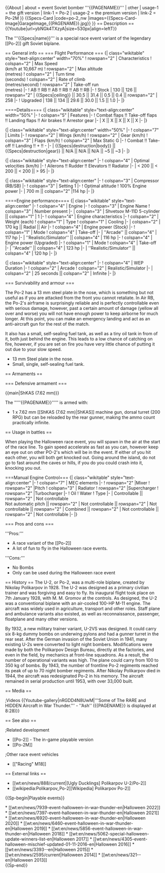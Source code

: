 {{About
| about =  event Soviet bomber '''{{PAGENAME}}'''
| other
| usage-1 = the gift version
| link-1 = Po-2
| usage-2 = the premium version
| link-2 = Po-2M
}}
{{Specs-Card
|code=po-2_nw
|images={{Specs-Card-Image|GarageImage_{{PAGENAME}}.jpg}}
}}
== Description ==
{{Youtube|url=ybNGk4TXzyA|size=530px|align=leftT}}  
<!--''In the description, the first part needs to be about the history of and the creation and combat usage of the aircraft, as well as its key features. In the second part, tell the reader about the aircraft in the game. Insert a screenshot of the vehicle. If the novice player does not remember the vehicle by name, he will immediately understand what kind of vehicle it is talking about.''
{{break}}-->
The '''{{Specs|name}}''' is a special race event variant of the legendary [[Po-2]] gift Soviet biplane.

== General info ==
=== Flight Performance ===
{| class="wikitable" style="text-align:center" width="70%"
! rowspan="2" | Characteristics
! colspan="2" | Max Speed<br>(km/h at 10,667 m)
! rowspan="2" | Max altitude<br>(metres)
! colspan="2" | Turn time<br>(seconds)
! colspan="2" | Rate of climb<br>(metres/second)
! rowspan="2" | Take-off run<br>(metres)
|-
! AB !! RB !! AB !! RB !! AB !! RB
|-
! Stock
| 130 || 126 || rowspan="2" | {{Specs|ceiling}} || 30.5 || 31.4 || 0.5 || 0.4 || rowspan="2" | 258
|-
! Upgraded
| 138 || 134 || 29.6 || 30.0 || 1.5 || 1.0
|-
|}

====Details====
{| class="wikitable" style="text-align:center" width="50%"
|-
! colspan="5" | Features
|-
! Combat flaps !! Take-off flaps !! Landing flaps !! Air brakes !! Arrestor gear
|-
| X || X || X || X || X     <!-- ✓ -->
|-
|}

{| class="wikitable" style="text-align:center" width="50%"
|-
! colspan="7" | Limits
|-
! rowspan="2" | Wings (km/h)
! rowspan="2" | Gear (km/h)
! colspan="3" | Flaps (km/h)
! colspan="2" | Max Static G
|-
! Combat !! Take-off !! Landing !! + !! -
|-
| {{Specs|destruction|body}} || {{Specs|destruction|gear}} || N/A || N/A || N/A || ~5 || ~3
|-
|}

{| class="wikitable" style="text-align:center"
|-
! colspan="4" | Optimal velocities (km/h)
|-
! Ailerons !! Rudder !! Elevators !! Radiator
|-
| < 200 || < 200 || < 200 || > 95
|-
|}

{| class="wikitable" style="text-align:center"
|-
! colspan="3" | Compressor (RB/SB)
|-
! colspan="3" | Setting 1
|-
! Optimal altitude
! 100% Engine power
|-
| 700 m || colspan="2" |114 hp 
|-
|}

====Engine performance====
{| class="wikitable" style="text-align:center"
|-
! colspan="4" | Engine
|-
! colspan="3" | Engine Name
! colspan="3" | Number present
|-
| colspan="3" | Shvetsov M-11D 5-cylinder || colspan="1" | 1
|-
! colspan="4" | Engine characteristics
|-
! colspan="2" | Weight (each)
! colspan="1" | Type
! colspan="1" | Cooling
|-
| colspan="2" | 170 kg || Radial || Air
|-
! colspan="4" | Engine power (Stock)
|-
! colspan="1" | Mode
! colspan="4" | Take-off
|-
| ''Arcade'' || colspan="4" | 117 hp 
|-
| ''Realistic/Simulator'' || colspan="4" | 116 hp
|-
! colspan="4" | Engine power (Upgraded)
|-
! colspan="1" | Mode
! colspan="4" | Take-off
|-
| ''Arcade'' || colspan="4" | 123 hp 
|-
| ''Realistic/Simulator'' || colspan="4" | 120 hp
|-
|}

{| class="wikitable" style="text-align:center"
|-
! colspan="4" | WEP Duration
|-
! colspan="2" | Arcade
! colspan="2" | Realistic/Simulator
|-
| colspan="2" | 25 seconds || colspan="2" | Infinite
|-
|}

=== Survivability and armour ===
<!--Examine the survivability of the aircraft. Note how vulnerable the structure is and how secure the pilot is, whether the fuel tanks are armoured. Describe the armour, if there is any, also mention the vulnerability of other critical aircraft systems.-->

The Po-2 has a 13 mm steel plate in the nose, which is something but not useful as if you are attacked from the front you cannot retaliate. In Air RB, the Po-2's airframe is surprisingly reliable and is perfectly controllable even with serious damage, however, past a certain amount of damage (yellow all over and worse) you will not have enough power to keep airborne for much longer. At this point, you can make an emergency landing and act as an anti-aircraft gun for the rest of the match.

It also has a small, self-sealing fuel tank, as well as a tiny oil tank in from of it, both just behind the engine. This leads to a low chance of catching on fire, however, if you are set on fire you have very little chance of putting it out due to your slow speed.

* 13 mm Steel plate in the nose.
* Small, single, self-sealing fuel tank.

== Armaments ==

=== Defensive armament ===
<!--''Defensive armament with turret machine guns or cannons, crewed by gunners. Examine the number of gunners and what belts or drums are better to use. If defensive weaponry is not available remove this subsection.''-->
{{main|ShKAS (7.62 mm)}}

The '''''{{PAGENAME}}''''' is armed with:

* 1 x 7.62 mm [[ShKAS (7.62 mm)|ShKAS]] machine gun, dorsal turret (200 RPG) but can be reloaded by the rear gunner, making the ammo count practically infinite.

== Usage in battles ==
<!-- ''Describe the tactics of playing in the aircraft, the features of using aircraft in a team and advice on tactics. Refrain from creating a "guide" - do not impose a single point of view, but instead, give the reader food for thought. Examine the most dangerous enemies and give recommendations on fighting them. If necessary, note the specifics of the game in different modes (AB, RB, SB).'' -->

When playing the Halloween race event, you will spawn in the air at the start of the race line. To gain speed accelerate as fast as you can, however keep an eye out on other PO-2's which will be in the event. If either of you hit each other, you will both get knocked out. Going around the island, do not go to fast around the caves or hills, if you do you could crash into it, knocking you out. 

===Manual Engine Control===
{| class="wikitable" style="text-align:center"
|-
! colspan="7" | MEC elements
|-
! rowspan="2" |Mixer
! rowspan="2" |Pitch
! colspan="3" | Radiator
! rowspan="2" |Supercharger
! rowspan="2" |Turbocharger
|-
! Oil
! Water
! Type 
|-
| Controllable || rowspan="2" | Not controllable<br>Not automatic pitch || rowspan="2" | Not controllable || rowspan="2" | Not controllable || rowspan="2" | Combined || rowspan="2" | Not controllable || rowspan="2" | Not controllable
|-
|}

=== Pros and cons ===

'''Pros:'''

* A race variant of the [[Po-2]]
* A lot of fun to fly in the Halloween race events.  

'''Cons:'''

* No Bombs
* Only can be used during the Halloween race event

== History ==
The U-2, or Po-2, was a multi-role biplane, created by Nikolay Polikarpov in 1928. The U-2 was designed as a primary civilian trainer and was forgiving and easy to fly. Its inaugural flight took place on 7th January 1928, with M. M. Gromov at the controls. As designed, the U-2 was a conventional biplane with an air-cooled 100-HP M-11 engine. The aircraft was widely used in agriculture, transport and other roles. Staff plane and ambulance variants also existed, as well as reconnaissance, passenger, floatplane and many other versions. 

By 1932, a new military trainer variant, U-2VS was designed. It could carry six 8-kg dummy bombs on underwing pylons and had a gunner turret in the rear seat. After the German invasion of the Soviet Union in 1941, many existing U-2s were converted to light night bombers. Modifications were made by both the Polikarpov Design Bureau, directly at the factories, and even in the field, by mechanics at front-line squadrons. As a result, the number of operational variants was high. The plane could carry from 100 to 350 kg of bombs. By 1943, the number of frontline Po-2 regiments reached its peak of up to 70 night bomber regiments. After Nikolay Polikarpov died in 1944, the aircraft was redesignated Po-2 in his memory. The aircraft remained in serial production until 1953, with over 33,000 built.

== Media ==
<!-- ''Excellent additions to the article would be video guides, screenshots from the game, and photos.'' -->

;Videos
{{Youtube-gallery|nRGDD4N8UwM|'''Some of The RARE and HIDDEN Aircraft in War Thunder.''' - ''Ash'' ({{PAGENAME}} is displayed at 8:28)}}

== See also ==
<!-- ''Links to the articles on the War Thunder Wiki that you think will be useful for the reader, for example:''
* ''reference to the series of the aircraft;''
* ''links to approximate analogues of other nations and research trees.'' -->

;Related development

* [[Po-2]] - The in-game playable version
* [[Po-2M]]

;Other race event vehicles

* [["Racing" M18]]

== External links ==
<!-- ''Paste links to sources and external resources, such as:''
* ''topic on the official game forum;''
* ''other literature.'' -->

* [[wt:en/news/888/current|[Ugly Ducklings] Polikarpov U-2/Po-2]]
* [[wikipedia:Polikarpov_Po-2|[Wikipedia] Polikarpov Po-2]]

{{Sp-begin|Playable events}}
<div align="left">
* [[wt:en/news/7939-event-halloween-in-war-thunder-en|Halloween 2022]]
* [[wt:en/news/7397-event-halloween-in-war-thunder-en|Halloween 2021]]
* [[wt:en/news/6920-event-halloween-in-war-thunder-en|Halloween 2020]]
* [[wt:en/news/6460-event-halloween-in-war-thunder-en|Halloween 2019]]
* [[wt:en/news/5856-event-halloween-in-war-thunder-en|Halloween 2018]]
* [[wt:en/news/5062-special-halloween-update-winners-list-en|Halloween 2017]]
* [[wt:en/news/4305-event-halloween-mischief-updated-01-11-2016-en|Halloween 2016]]
* [[wt:en/news/3393--en|Halloween 2015]]
* [[wt:en/news/2595/current|Halloween 2014]]
* [[wt:en/news/321--en|Halloween 2013]]
</div>
{{Sp-end}}